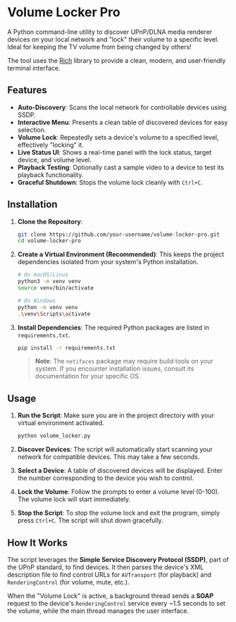# Volume Locker Pro

A Python command-line utility to discover UPnP/DLNA media renderer devices on your local network and "lock" their volume to a specific level. Ideal for keeping the TV volume from being changed by others!

The tool uses the [Rich](https://github.com/Textualize/rich) library to provide a clean, modern, and user-friendly terminal interface.



## Features

-   **Auto-Discovery**: Scans the local network for controllable devices using SSDP.
-   **Interactive Menu**: Presents a clean table of discovered devices for easy selection.
-   **Volume Lock**: Repeatedly sets a device's volume to a specified level, effectively "locking" it.
-   **Live Status UI**: Shows a real-time panel with the lock status, target device, and volume level.
-   **Playback Testing**: Optionally cast a sample video to a device to test its playback functionality.
-   **Graceful Shutdown**: Stops the volume lock cleanly with `Ctrl+C`.

## Installation

1.  **Clone the Repository**: 
    ```bash
    git clone https://github.com/your-username/volume-locker-pro.git
    cd volume-locker-pro
    ```

2.  **Create a Virtual Environment (Recommended)**: 
    This keeps the project dependencies isolated from your system's Python installation.
    ```bash
    # On macOS/Linux
    python3 -m venv venv
    source venv/bin/activate

    # On Windows
    python -m venv venv
    .\venv\Scripts\activate
    ```

3.  **Install Dependencies**: 
    The required Python packages are listed in `requirements.txt`.
    ```bash
    pip install -r requirements.txt
    ```
    > **Note**: The `netifaces` package may require build tools on your system. If you encounter installation issues, consult its documentation for your specific OS.

## Usage

1.  **Run the Script**: 
    Make sure you are in the project directory with your virtual environment activated.
    ```bash
    python volume_locker.py
    ```

2.  **Discover Devices**: 
    The script will automatically start scanning your network for compatible devices. This may take a few seconds.

3.  **Select a Device**: 
    A table of discovered devices will be displayed. Enter the number corresponding to the device you wish to control.

4.  **Lock the Volume**: 
    Follow the prompts to enter a volume level (0-100). The volume lock will start immediately.

5.  **Stop the Script**: 
    To stop the volume lock and exit the program, simply press `Ctrl+C`. The script will shut down gracefully.

## How It Works

The script leverages the **Simple Service Discovery Protocol (SSDP)**, part of the UPnP standard, to find devices. It then parses the device's XML description file to find control URLs for `AVTransport` (for playback) and `RenderingControl` (for volume, mute, etc.).

When the "Volume Lock" is active, a background thread sends a **SOAP** request to the device's `RenderingControl` service every ~1.5 seconds to set the volume, while the main thread manages the user interface.
